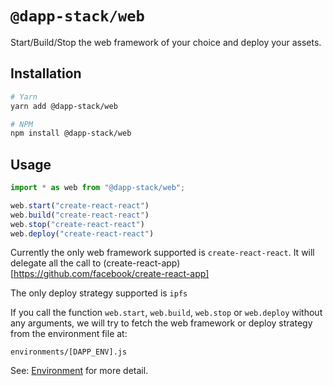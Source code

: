 # `@dapp-stack/web`

Start/Build/Stop the web framework of your choice and deploy your assets.

## Installation

```sh
# Yarn
yarn add @dapp-stack/web

# NPM
npm install @dapp-stack/web
```

## Usage

```js
import * as web from "@dapp-stack/web";

web.start("create-react-react")
web.build("create-react-react")
web.stop("create-react-react")
web.deploy("create-react-react")
```

Currently the only web framework supported is `create-react-react`.
It will delegate all the call to (create-react-app)[https://github.com/facebook/create-react-app]

The only deploy strategy supported is `ipfs`

If you call the function `web.start`, `web.build`, `web.stop` or `web.deploy`
without any arguments, we will try to fetch the web framework or deploy strategy
from the environment file at:

`environments/[DAPP_ENV].js`

See: [Environment](https://github.com/Dapp-Stack/Dapp-Stack/tree/master/packages/environment)
for more detail.
